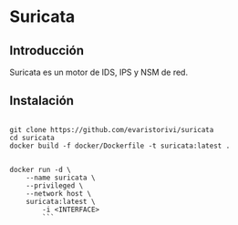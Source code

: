 Suricata
========

Introducción
------------
Suricata es un motor de IDS, IPS y NSM de red.

Instalación
------------
```

git clone https://github.com/evaristorivi/suricata
cd suricata
docker build -f docker/Dockerfile -t suricata:latest .


docker run -d \
    --name suricata \
    --privileged \
    --network host \
    suricata:latest \
        -i <INTERFACE>
        ```

